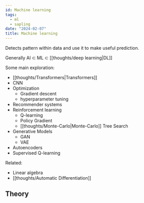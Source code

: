 ```yaml
---
id: Machine learning
tags:
  - ml
  - sapling
date: "2024-02-07"
title: Machine learning
---
```


Detects pattern within data and use it to make useful prediction.

Generally AI $\subset$ ML $\subset$ [[thoughts/deep learning|DL]]

Some main exploration:

- [[thoughts/Transformers|Transformers]]
- CNN
- Optimization
  - Gradient descent
  - hyperparameter tuning
- Recommender systems
- Reinforcement learning
  - Q-learning
  - Policy Gradient
  - [[thoughts/Monte-Carlo|Monte-Carlo]] Tree Search
- Generative Models
  - GAN
  - VAE
- Autoencoders
- Supervised Q-learning

Related:
- Linear algebra
- [[thoughts/Automatic Differentiation]]


## Theory
